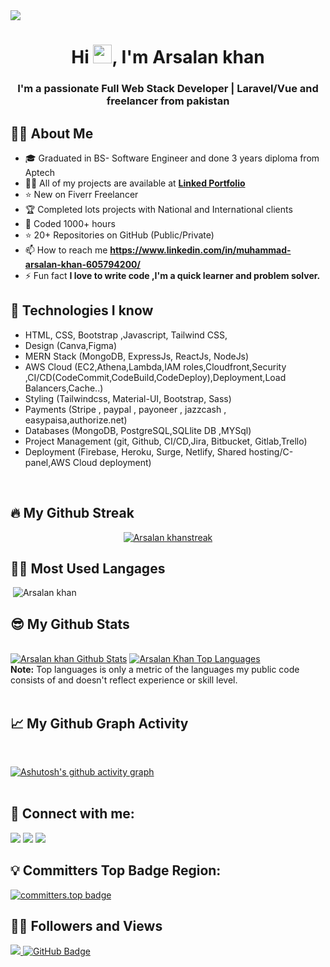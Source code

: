 <!-- 
[![An image of @arsalankhan's Holopin badges, which is a link to view their full Holopin profile](https://holopin.me/arsalankhan)](https://holopin.io/@arsalankhan) -->

<img src="https://scontent.fkhi11-1.fna.fbcdn.net/v/t39.30808-6/314380927_1312858116184153_8380490971457774184_n.png?stp=dst-png_p180x540&_nc_cat=110&ccb=1-7&_nc_sid=e3f864&_nc_eui2=AeE1Yx1qq8Iu_w7AZmkhHxccAcNfgpzzsaEBw1-CnPOxoVa_U5CA16BUbAq9QQLQSVi3yT7ndGUkqmI7qda3FRTr&_nc_ohc=CVKlCFQbn_QAX8JPczL&_nc_ht=scontent.fkhi11-1.fna&oh=00_AfAxK4M1ac9mrPSUeeW5j3IPbo36uo3mCtbzSn7GpEEGzw&oe=6438266F"/>
<br/>
<h1 align="center">Hi <img src="https://raw.githubusercontent.com/MartinHeinz/MartinHeinz/master/wave.gif" width="30px">, I'm  Arsalan khan</h1>
<h3 align="center">I'm a passionate Full Web Stack Developer | Laravel/Vue and freelancer from pakistan</h3>

<!--
**Muhammad-Arsalankhan/Muhammad-Arsalankhan** is a ✨ _special_ ✨ repository because its `README.md` (this file) appears on your GitHub profile.

Here are some ideas to get you started:

- 🔭 I’m currently working on ...
- 🌱 I’m currently learning ...
- 👯 I’m looking to collaborate on ...
- 🤔 I’m looking for help with ...
- 💬 Ask me about ...
- 📫 How to reach me: ...
- 😄 Pronouns: ...
- ⚡ Fun fact: ...
-->



## 🙋‍♂️ About Me
<!-- About Me Intro -->
- 🎓 Graduated in BS- Software Engineer and done 3 years diploma from Aptech
- 👨‍💻 All of my projects are available at **[Linked Portfolio](https://www.linkedin.com/in/muhammad-arsalan-khan-605794200/)**
- ⭐ New on Fiverr Freelancer
- 🏆 Completed lots projects with National and International clients
- 🤠 Coded 1000+ hours
- ⭐ 20+ Repositories on GitHub (Public/Private)
- 📫 How to reach me **https://www.linkedin.com/in/muhammad-arsalan-khan-605794200/**
- ⚡ Fun fact **I love to write code ,I'm a quick learner and problem solver.**


## 🚀 Technologies I know
<!-- Technologies -->
- HTML, CSS, Bootstrap ,Javascript, Tailwind CSS,
- Design (Canva,Figma)
- MERN Stack (MongoDB, ExpressJs, ReactJs, NodeJs)
- AWS Cloud (EC2,Athena,Lambda,IAM roles,Cloudfront,Security ,CI/CD(CodeCommit,CodeBuild,CodeDeploy),Deployment,Load Balancers,Cache..)
- Styling (Tailwindcss, Material-UI, Bootstrap, Sass)
- Payments (Stripe , paypal , payoneer , jazzcash , easypaisa,authorize.net)
- Databases (MongoDB, PostgreSQL,SQLlite DB ,MYSql)
- Project Management (git, Github, CI/CD,Jira, Bitbucket, Gitlab,Trello)
- Deployment (Firebase, Heroku, Surge, Netlify, Shared hosting/C-panel,AWS Cloud deployment)

<br/>


## 🔥 My Github Streak
<p align="center">
    <a href="https://github.com/Muhammad-Arsalankhan/github-readme-streak-stats">
        <img title="🔥 Get streak stats for your profile at git.io/streak-stats" alt="Arsalan khanstreak" src="https://github-readme-streak-stats.herokuapp.com/?user=Muhammad-Arsalankhan&theme=black-ice&hide_border=true&stroke=0000&background=060A0CD0"/>
    </a>
</p>

## 👨‍💻 Most Used Langages
<p>&nbsp;<img src="https://github-readme-stats.vercel.app/api/top-langs?username=Muhammad-Arsalankhan&show_icons=true&locale=en&theme=react&hide_border=true&bg_color=0D1117" alt="Arsalan khan"/></p>


## 😎 My Github Stats

  <br/>
    <a href="https://github.com/Muhammad-Arsalankhan/github-readme-stats"><img alt="Arsalan khan Github Stats" src="https://github-readme-stats.vercel.app/api?username=Muhammad-Arsalankhan&show_icons=true&count_private=true&theme=react&hide_border=true&bg_color=0D1117" /></a>
  <a href="https://github.com/Muhammad-Arsalankhan/github-readme-stats"><img alt="Arsalan Khan Top Languages" src="https://github-readme-stats.vercel.app/api/top-langs/?username=Muhammad-Arsalankhan&langs_count=8&count_private=true&layout=compact&theme=react&hide_border=true&bg_color=0D1117" /></a>
  <br/>
  <b>Note:</b> Top languages is only a metric of the languages my public code consists of and doesn't reflect experience or skill level.


<br/>
<br/>

## 📈 My Github Graph Activity
<br/>

<!-- <a href="https://github.com/Muhammad-Arsalankhan/github-readme-activity-graph"><img alt="Arsalan Ahmed Solangi Activity Graph" src="https://activity-graph.herokuapp.com/graph?username=Muhammad-Arsalankhan&bg_color=0D1117&color=5BCDEC&line=5BCDEC&point=FFFFFF&hide_border=true" /></a> -->
[![Ashutosh's github activity graph](https://github-readme-activity-graph.cyclic.app/graph?username=Muhammad-Arsalankhan&bg_color=f7f7f7&color=9e4c98&line=9e4c98&point=b62b2b&area=true&hide_border=true)](https://github.com/ashutosh00710/github-readme-activity-graph)
<br/>
<br/>


## 🧷 Connect with me:
<p align="left">
<a href = "https://www.upwork.com/freelancers/~01e72b3e85427c45aa"><img src="https://img.icons8.com/ios-filled/50/upwork.png"/></a>
<a href = "https://www.linkedin.com/in/muhammad-arsalan-khan-605794200/"><img src="https://img.icons8.com/fluent/48/000000/linkedin.png"/></a>
<a href = "https://www.instagram.com/ig_arsalankhann/"><img src="https://img.icons8.com/fluent/48/000000/instagram-new.png"/></a>



</p>

## 💡 Committers Top Badge Region:
[![committers.top badge](https://user-badge.committers.top/pakistan/Muhammad-Arsalankhan.svg)](https://user-badge.committers.top/pakistan/Muhammad-Arsalankhan)


## 🤙🏻 Followers and Views
<a href="https://github.com/Meghna-DAS/github-profile-views-counter">
    <img src="https://komarev.com/ghpvc/?username=Muhammad-Arsalankhan">
</a>
<a href="https://github.com/Muhammad-Arsalankhan?tab=followers"><img src="https://img.shields.io/github/followers/Muhammad-Arsalankhan?label=Followers&style=social" alt="GitHub Badge"></a>
